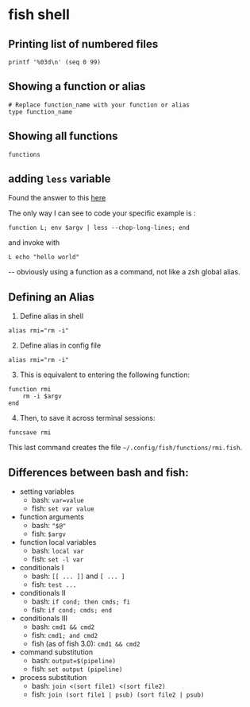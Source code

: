 # fish shell

## Printing list of numbered files

```shell
printf '%03d\n' (seq 0 99)
```

## Showing a function or alias

```shell
# Replace function_name with your function or alias
type function_name
```

## Showing all functions

```shell
functions
```

## adding `less` variable

Found the answer to this [here](https://stackoverflow.com/questions/27471823/zsh-global-alias-equivalent-in-fish-shell#comment43416010_27471823)

The only way I can see to code your specific example is :

```shell
function L; env $argv | less --chop-long-lines; end
``` 

and invoke with 

```shell
L echo "hello world"
```

-- obviously using a function as a command, not like a zsh global alias.

## Defining an Alias

1. Define alias in shell
```fish
alias rmi="rm -i"
```

2. Define alias in config file
```fish
alias rmi="rm -i"
```

3. This is equivalent to entering the following function:
```fish
function rmi
    rm -i $argv
end
```

4. Then, to save it across terminal sessions:
```fish
funcsave rmi
```

This last command creates the file `~/.config/fish/functions/rmi.fish`.


## Differences between bash and fish:

*   setting variables
    *   bash: `var=value`
    *   fish: `set var value`
*   function arguments
    *   bash: `"$@"`
    *   fish: `$argv`
*   function local variables
    *   bash: `local var`
    *   fish: `set -l var`
*   conditionals I
    *   bash: `[[ ... ]]` and `[ ... ]`
    *   fish: `test ...`
*   conditionals II
    *   bash: `if cond; then cmds; fi`
    *   fish: `if cond; cmds; end`
*   conditionals III
    *   bash: `cmd1 && cmd2`
    *   fish: `cmd1; and cmd2`
    *   fish (as of fish 3.0): `cmd1 && cmd2`
*   command substitution
    *   bash: `output=$(pipeline)`
    *   fish: `set output (pipeline)`
*   process substitution
    *   bash: `join <(sort file1) <(sort file2)`
    *   fish: `join (sort file1 | psub) (sort file2 | psub)`
